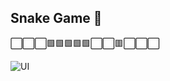 ## Snake Game 🐍

⬜️⬜️⬜️🟩🟩🟩🟩🟩⬜️⬜️🟥⬜️⬜️⬜️


![UI](https://user-images.githubusercontent.com/85565743/161096615-9fea83a5-f5c5-4aef-a6ec-fddb06e6bda0.png)


